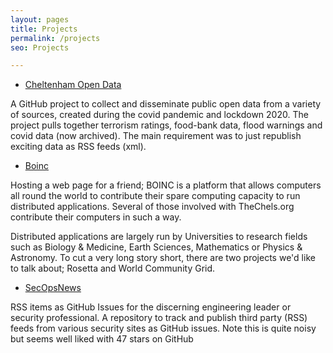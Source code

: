 ```yaml
---
layout: pages
title: Projects
permalink: /projects
seo: Projects

---
```


- [Cheltenham Open Data](https://cheltenham-open-data.github.io)

A GitHub project to collect and disseminate public open data from a variety of sources, created during the covid pandemic and lockdown 2020. The project pulls together terrorism ratings, food-bank data, flood warnings and covid data (now archived). The main requirement was to just republish exciting data as RSS feeds (xml).

- [Boinc](https://boinc.thechels.uk)

Hosting a web page for a friend; BOINC is a platform that allows computers all round the world to contribute their spare computing capacity to run distributed applications. Several of those involved with TheChels.org contribute their computers in such a way.

Distributed applications are largely run by Universities to research fields such as Biology & Medicine, Earth Sciences, Mathematics or Physics & Astronomy. To cut a very long story short, there are two projects we'd like to talk about; Rosetta and World Community Grid.

- [SecOpsNews](https://github.com/SecOpsNews/news)

RSS items as GitHub Issues for the discerning engineering leader or security professional. A repository to track and publish third party (RSS) feeds from various security sites as GitHub issues. Note this is quite noisy but seems well liked with 47 stars on GitHub

